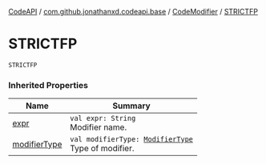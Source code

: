 [CodeAPI](../../index.md) / [com.github.jonathanxd.codeapi.base](../index.md) / [CodeModifier](index.md) / [STRICTFP](.)

# STRICTFP

`STRICTFP`

### Inherited Properties

| Name | Summary |
|---|---|
| [expr](expr.md) | `val expr: String`<br>Modifier name. |
| [modifierType](modifier-type.md) | `val modifierType: `[`ModifierType`](../-modifier-type/index.md)<br>Type of modifier. |
